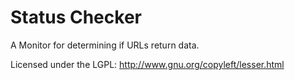 Status Checker
==============

A Monitor for determining if URLs return data.

Licensed under the LGPL: http://www.gnu.org/copyleft/lesser.html
